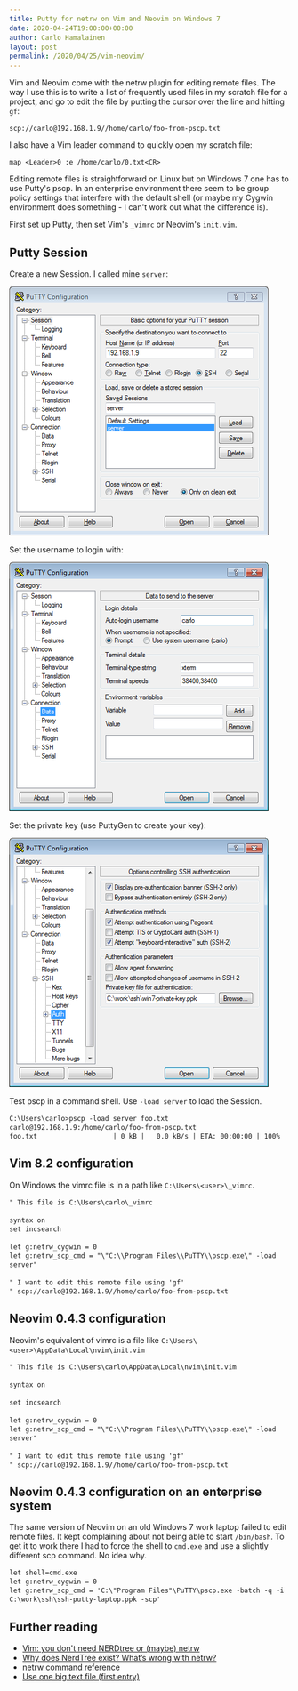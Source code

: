 ```yaml
---
title: Putty for netrw on Vim and Neovim on Windows 7
date: 2020-04-24T19:00:00+00:00
author: Carlo Hamalainen
layout: post
permalink: /2020/04/25/vim-neovim/
---
```


Vim and Neovim come with the netrw plugin for editing remote files. The way I use this
is to write a list of frequently used files in my scratch file for a project, and go to
edit the file by putting the cursor over the line and hitting ``gf``:

    scp://carlo@192.168.1.9//home/carlo/foo-from-pscp.txt

I also have a Vim leader command to quickly open my scratch file:

    map <Leader>0 :e /home/carlo/0.txt<CR>

Editing remote files is straightforward on Linux but on Windows 7 one has to use Putty's pscp. In an 
enterprise environment there seem to be group policy settings that interfere with the default shell
(or maybe my Cygwin environment does something - I can't work out what the difference is).

First set up Putty, then set Vim's ``_vimrc`` or Neovim's ``init.vim``.

## Putty Session

Create a new Session. I called mine ``server``:

<img src="/stuff/2020-04-25-vim-neovim/putty-settings.png" />

Set the username to login with:

<img src="/stuff/2020-04-25-vim-neovim/putty-settings-connection-data.png" />

Set the private key (use PuttyGen to create your key):

<img src="/stuff/2020-04-25-vim-neovim/putty-settings-connection-SSH-Auth.png" />

Test pscp in a command shell. Use ``-load server`` to load the Session.

    C:\Users\carlo>pscp -load server foo.txt carlo@192.168.1.9:/home/carlo/foo-from-pscp.txt
    foo.txt                   | 0 kB |   0.0 kB/s | ETA: 00:00:00 | 100%

## Vim 8.2 configuration

On Windows the vimrc file is in a path like ``C:\Users\<user>\_vimrc``.

```
" This file is C:\Users\carlo\_vimrc

syntax on
set incsearch

let g:netrw_cygwin = 0
let g:netrw_scp_cmd = "\"C:\\Program Files\\PuTTY\\pscp.exe\" -load server"

" I want to edit this remote file using 'gf'
" scp://carlo@192.168.1.9//home/carlo/foo-from-pscp.txt
```

## Neovim 0.4.3 configuration

Neovim's equivalent of vimrc is a file 
like ``C:\Users\<user>\AppData\Local\nvim\init.vim``

```
" This file is C:\Users\carlo\AppData\Local\nvim\init.vim

syntax on

set incsearch

let g:netrw_cygwin = 0
let g:netrw_scp_cmd = "\"C:\\Program Files\\PuTTY\\pscp.exe\" -load server"

" I want to edit this remote file using 'gf'
" scp://carlo@192.168.1.9//home/carlo/foo-from-pscp.txt
```

## Neovim 0.4.3 configuration on an enterprise system

The same version of Neovim on an old Windows 7 work laptop failed to edit remote files. It kept
complaining about not being able to start ``/bin/bash``. To get it to work there
I had to force the shell to ``cmd.exe`` and use a slightly different scp command. No idea why.

```
let shell=cmd.exe
let g:netrw_cygwin = 0
let g:netrw_scp_cmd = 'C:\"Program Files"\PuTTY\pscp.exe -batch -q -i C:\work\ssh\ssh-putty-laptop.ppk -scp'
```

## Further reading

* [Vim: you don't need NERDtree or (maybe) netrw](https://shapeshed.com/vim-netrw/)
* [Why does NerdTree exist? What’s wrong with netrw?](https://www.reddit.com/r/vim/comments/22ztqp/why_does_nerdtree_exist_whats_wrong_with_netrw/)
* [netrw command reference](https://gist.github.com/danidiaz/37a69305e2ed3319bfff9631175c5d0f)
* [Use one big text file (first entry)](http://n-gate.com/hackernews/2020/02/14/0/)
